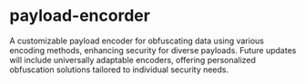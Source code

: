 # payload-encorder
A customizable payload encoder for obfuscating data using various encoding methods, enhancing security for diverse payloads. Future updates will include universally adaptable encoders, offering personalized obfuscation solutions tailored to individual security needs.
